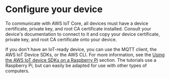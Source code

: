 # Configure your device<a name="configure-iot"></a>

To communicate with AWS IoT Core, all devices must have a device certificate, private key, and root CA certificate installed\. Consult your device's documentation to connect to it and copy your device certificate, private key, and root CA certificate onto your device\. 

If you don't have an IoT\-ready device, you can use the MQTT client, the AWS IoT Device SDKs, or the AWS CLI\. For more information, see the [Using the AWS IoT device SDKs on a Raspberry Pi](sdk-tutorials.md) section\. The tutorials use a Raspberry Pi, but can easily be adapted for use with other types of computers\.